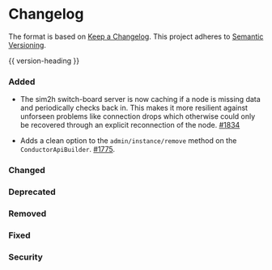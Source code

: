 # Changelog
The format is based on [Keep a Changelog](https://keepachangelog.com/en/1.0.0/).
This project adheres to [Semantic Versioning](https://semver.org/spec/v2.0.0.html).

{{ version-heading }}

### Added
* The sim2h switch-board server is now caching if a node is missing data and periodically checks back in. This makes it more resilient against unforseen problems like connection drops which otherwise could only be recovered through an explicit reconnection of the node. [#1834](https://github.com/holochain/holochain-rust/pull/1834) 

* Adds a clean option to the `admin/instance/remove` method on the `ConductorApiBuilder`. [#1775](https://github.com/holochain/holochain-rust/pull/1775).

### Changed

### Deprecated

### Removed

### Fixed

### Security

